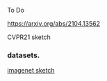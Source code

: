 To Do

https://arxiv.org/abs/2104.13562   

CVPR21 sketch  


### datasets. 
[imagenet sketch](https://github.com/HaohanWang/ImageNet-Sketch)
